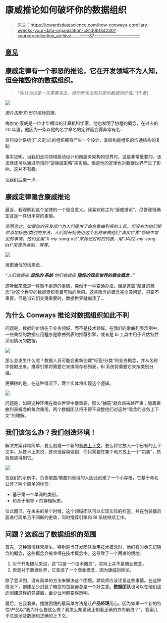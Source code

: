 # 康威推论如何破坏你的数据组织

> 原文：<https://towardsdatascience.com/how-conways-corollary-wrecks-your-data-organization-c81d0b134230?source=collection_archive---------37----------------------->

## [意见](https://towardsdatascience.com/tagged/opinion)

## 康威定律有一个邪恶的推论，它在开发领域不为人知，但会摧毁你的数据组织。

> *“你认为这是一次黑客攻击，但你所攻击的只是你数据的价值。”*(作者)

![](img/429395e57d080ae390171bf790a228dc.png)

*图片由斯文·巴尔诺扬拍摄。*

梅尔文·康威是一位才华横溢的计算机科学家，他也发明了协程的概念，在过去的 20 年里，他因为一条以他的名字命名的定律而变得非常有名:

任何设计系统(广义定义)的组织都将产生一个设计，其结构是组织的沟通结构的复制

事实证明，当我们走向领域驱动设计和微服务架构的世界时，这是非常重要的。该法律还可以通过所谓的“逆康威策略”来实施。但是他的定律也对数据世界产生了影响，这并不有趣。

让我们后退一点…

## **康威定律隐含康威推论**

最近，我观察到这个定律的一个隐含意义。我喜欢称之为“康威推论”，尽管我很确定这是一件很平常的事情。

*简而言之，如果你的开发部门为人们提供了命名歌曲列表的工具，但没有为他们提供添加标签/类别的方法，人们将开始使用这个名称来做他们“真实世界”领域中常见的事情。他们会用“X-my-song-list”来标记过时的列表，用“JAZZ-my-song-list”来表示类别，等等。*

![](img/91697841014d2be18df76aabce07d6cb.png)

用更通俗的话来说…

*“人们会适应* ***显性的*** ***系统*** *他们会适应* ***隐性的现实世界的商业概念*** *。”*

这听起来像是一件微不足道的事情，类似于一种变通办法。但是这些“隐含的概念”对这个世界的数据组织有着可怕的后果。这些隐含的概念完全没问题，只要不重要。但是当它们变得重要时，数据世界就崩溃了…

## **为什么 Conways 推论对数据组织如此不利**

问题是，数据的价值在于业务领域，而不是技术领域。在我们的歌曲列表示例中，一些典型的数据应用程序是歌曲列表的推荐引擎，或者是 bi 工具中用于评估特性采用情况的数据。

![](img/a6498804b71568e484532ba1c238eefb.png)

那么会发生什么呢？数据人员可能会重新创建“标签/分类”的业务概念，并从名称中提取出来。推荐引擎将需要它来排除存档列表，BI 系统将需要它来按类别分组。

更糟糕的是，在这种情况下，两个实体将实现这个逻辑。

![](img/e579b4d2791ad9e4633cf5028ff0ef36.png)

问题是，如果这种环境在商业世界中很重要，那么“抽筋”就会越来越严重；随着歌曲列表概念的每次重用，两个数据团队将不得不调整他们对这种“隐含的业务上下文”的理解。

## 我们该怎么办？我们创造环境！

解决方案非常简单，要么创建一个新的[有界上下文](https://martinfowler.com/bliki/BoundedContext.html)，要么将它放入一个已有的上下文中。从技术上来说，这也很容易做到，你只需要在某个地方放上一个“包装”，然后假装得到它。

![](img/7dedf7b4dac4f7a0d2a165b617b3dd8f.png)

在我们的示例中，负责歌曲/歌曲列表域的人因此创建了一个小存根，它基于命名公开了两个简单的标签:

*   基于第一个单词的类别，
*   和基于前导 x 的存档标志。

仅此而已。在未来的某个时候，这个领域团队可以实现实际的标签，并在包装器后面进行简单且不间断的更改，同时推荐引擎和 BI 系统继续工作。

## **问题？这超出了数据组织**的范围

首先，这种事情经常发生。特别是当开发团队重用技术概念时，他们有时会忘记隐含的概念，这些概念会被束缚在技术概念中。这导致了一个两难的境地:

1.  对于开发团队来说，这“只是一个技术概念”，实际上并不是商业概念，
2.  但是对于数据世界，它变成了一个商业概念，因为康威的推论。

除了意识到，没有简单的方法来解决这个困境。建筑师应该注意这些事情。在这种情况下，创建至少封装了概念的包装器总是一个好主意。**数据团队**也可以在他们这边创建这样的包装器，至少让问题变得透明。

最后，在我看来，摆脱困境的最简单方法是让**产品经理**用心。因为如果一个新的特性/产品以“我为什么要这么做？我怎么知道我正朝着正确的方向前进？”，答案几乎总是涉及数据和正确的上下文。